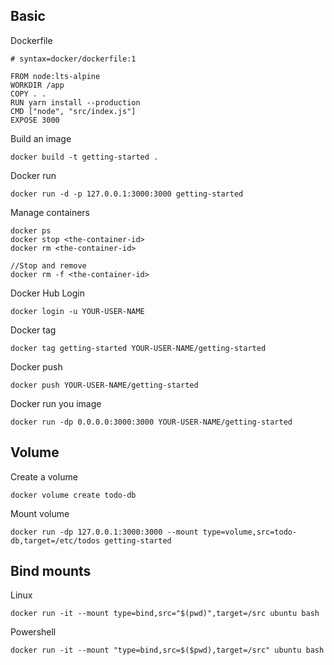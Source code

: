 ## Basic
Dockerfile
```
# syntax=docker/dockerfile:1

FROM node:lts-alpine
WORKDIR /app
COPY . .
RUN yarn install --production
CMD ["node", "src/index.js"]
EXPOSE 3000
```

Build an image
```
docker build -t getting-started .
```

Docker run
```
docker run -d -p 127.0.0.1:3000:3000 getting-started
```

Manage containers
```
docker ps
docker stop <the-container-id>
docker rm <the-container-id>

//Stop and remove
docker rm -f <the-container-id>
```

Docker Hub Login
```
docker login -u YOUR-USER-NAME
```

Docker tag
```
docker tag getting-started YOUR-USER-NAME/getting-started
```

Docker push
```
docker push YOUR-USER-NAME/getting-started
```

Docker run you image
```
docker run -dp 0.0.0.0:3000:3000 YOUR-USER-NAME/getting-started
```

## Volume
Create a volume
```
docker volume create todo-db
```

Mount volume
```
docker run -dp 127.0.0.1:3000:3000 --mount type=volume,src=todo-db,target=/etc/todos getting-started
```

## Bind mounts
Linux
```
docker run -it --mount type=bind,src="$(pwd)",target=/src ubuntu bash
```

Powershell
```
docker run -it --mount "type=bind,src=$($pwd),target=/src" ubuntu bash
```

